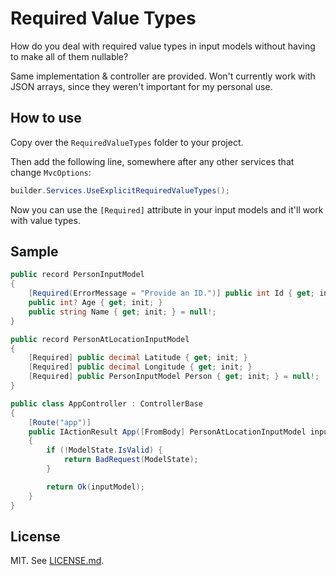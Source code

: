 # Required Value Types

How do you deal with required value types in input models without having to make all of them nullable?

Same implementation & controller are provided. Won't currently work with JSON arrays, since they weren't important for my personal use.

## How to use

Copy over the `RequiredValueTypes` folder to your project.

Then add the following line, somewhere after any other services that change `MvcOptions`:

```csharp
builder.Services.UseExplicitRequiredValueTypes();
```

Now you can use the `[Required]` attribute in your input models and it'll work with value types.

## Sample

```csharp
public record PersonInputModel
{
    [Required(ErrorMessage = "Provide an ID.")] public int Id { get; init; }
    public int? Age { get; init; }
    public string Name { get; init; } = null!;
}

public record PersonAtLocationInputModel
{
    [Required] public decimal Latitude { get; init; }
    [Required] public decimal Longitude { get; init; }
    [Required] public PersonInputModel Person { get; init; } = null!;
}

public class AppController : ControllerBase
{
    [Route("app")]
    public IActionResult App([FromBody] PersonAtLocationInputModel inputModel)
    {
        if (!ModelState.IsValid) {
            return BadRequest(ModelState);
        }

        return Ok(inputModel);
    }
}
```

## License

MIT. See [LICENSE.md](LICENSE.md).
